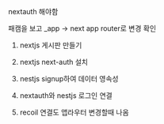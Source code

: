 nextauth
해야함

패캠을 보고 _app -> next app router로 변경 확인

1. nextjs 게시판 만들기
2. nextjs next-auth 설치
3. nestjs signup하여 데이터 영속성
4. nextauth와 nestjs 로그인 연결

5. recoil 연결도 앱라우터 변경할때 나옴